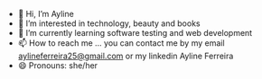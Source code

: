 - 👋 Hi, I’m Ayline
- 👀 I’m interested in technology, beauty and books
- 🌱 I’m currently learning software testing and web development
- 📫 How to reach me ... you can contact me by my email aylineferreira25@gmail.com or my linkedin Ayline Ferreira
- 😄 Pronouns: she/her


<!---
aylineferreira/aylineferreira is a ✨ special ✨ repository because its `README.md` (this file) appears on your GitHub profile.
You can click the Preview link to take a look at your changes.
--->
